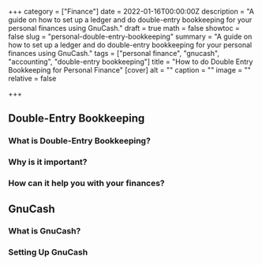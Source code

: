 +++
category = ["Finance"]
date = 2022-01-16T00:00:00Z
description = "A guide on how to set up a ledger and do double-entry bookkeeping for your personal finances using GnuCash."
draft = true
math = false
showtoc = false
slug = "personal-double-entry-bookkeeping"
summary = "A guide on how to set up a ledger and do double-entry bookkeeping for your personal finances using GnuCash."
tags = ["personal finance", "gnucash", "accounting", "double-entry bookkeeping"]
title = "How to do Double Entry Bookkeeping for Personal Finance"
[cover]
alt = ""
caption = ""
image = ""
relative = false

+++
## Double-Entry Bookkeeping

### What is Double-Entry Bookkeeping?

### Why is it important?

### How can it help you with your finances?

## GnuCash

### What is GnuCash?

### Setting Up GnuCash